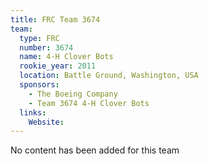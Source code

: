 ```yaml
---
title: FRC Team 3674
team:
  type: FRC
  number: 3674
  name: 4-H Clover Bots
  rookie_year: 2011
  location: Battle Ground, Washington, USA
  sponsors:
    - The Boeing Company
    - Team 3674 4-H Clover Bots
  links:
    Website: 
---
```

No content has been added for this team